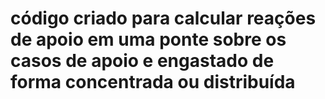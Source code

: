 # código criado para calcular reações de apoio em uma ponte sobre os casos de apoio e engastado de forma concentrada ou distribuída 

